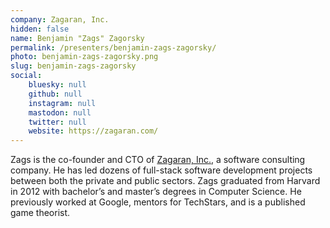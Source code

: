 ```yaml
---
company: Zagaran, Inc.
hidden: false
name: Benjamin "Zags" Zagorsky
permalink: /presenters/benjamin-zags-zagorsky/
photo: benjamin-zags-zagorsky.png
slug: benjamin-zags-zagorsky
social:
    bluesky: null
    github: null
    instagram: null
    mastodon: null
    twitter: null
    website: https://zagaran.com/
---
```


Zags is the co-founder and CTO of [Zagaran, Inc.](https://zagaran.com), a software consulting company. He has led dozens of full-stack software development projects between both the private and public sectors. Zags graduated from Harvard in 2012 with bachelor’s and master’s degrees in Computer Science. He previously worked at Google, mentors for TechStars, and is a published game theorist.
